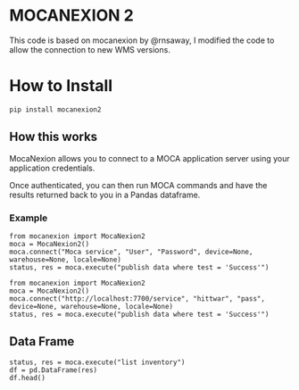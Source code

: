 # MOCANEXION 2

This code is based on mocanexion by @rnsaway, I modified the code to allow the connection to new WMS versions.

# How to Install
```
pip install mocanexion2
```

## How this works

MocaNexion allows you to connect to a MOCA application server using your application credentials.  

Once authenticated, you can then run MOCA commands and have the results returned back to you in a Pandas dataframe.

### Example
```
from mocanexion import MocaNexion2
moca = MocaNexion2()
moca.connect("Moca service", "User", "Password", device=None, warehouse=None, locale=None)
status, res = moca.execute("publish data where test = 'Success'")
```
```
from mocanexion import MocaNexion2
moca = MocaNexion2()
moca.connect("http://localhost:7700/service", "hittwar", "pass", device=None, warehouse=None, locale=None)
status, res = moca.execute("publish data where test = 'Success'")
```

## Data Frame
```
status, res = moca.execute("list inventory")
df = pd.DataFrame(res)
df.head()
```
